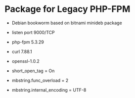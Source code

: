 <!--- app-name: PHP-FPM -->

# Package for Legacy PHP-FPM

* Debian bookworm based on bitnami minideb package
* listen port 9000/TCP
* php-fpm 5.3.29
* curl 7.88.1
* openssl-1.0.2

* short_open_tag = On
* mbstring.func_overload = 2
* mbstring.internal_encoding = UTF-8